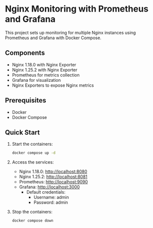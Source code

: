 
# Nginx Monitoring with Prometheus and Grafana

This project sets up monitoring for multiple Nginx instances using Prometheus and Grafana with Docker Compose.

## Components

- Nginx 1.18.0 with Nginx Exporter
- Nginx 1.25.2 with Nginx Exporter
- Prometheus for metrics collection
- Grafana for visualization
- Nginx Exporters to expose Nginx metrics

## Prerequisites

- Docker
- Docker Compose

## Quick Start

1. Start the containers:

   ```bash
   docker compose up -d
   ```

2. Access the services:
   - Nginx 1.18.0: <http://localhost:8080>
   - Nginx 1.25.2: <http://localhost:8081>
   - Prometheus: <http://localhost:9090>
   - Grafana: <http://localhost:3000>
     - Default credentials:
       - Username: admin
       - Password: admin

3. Stop the containers:

   ```bash
   docker compose down
   ```
